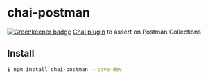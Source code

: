 # chai-postman

[![Greenkeeper badge](https://badges.greenkeeper.io/postmanlabs/chai-postman.svg)](https://greenkeeper.io/)
[Chai plugin](http://chaijs.com/api/plugins/) to assert on Postman Collections

## Install
```bash
$ npm install chai-postman --save-dev
```
